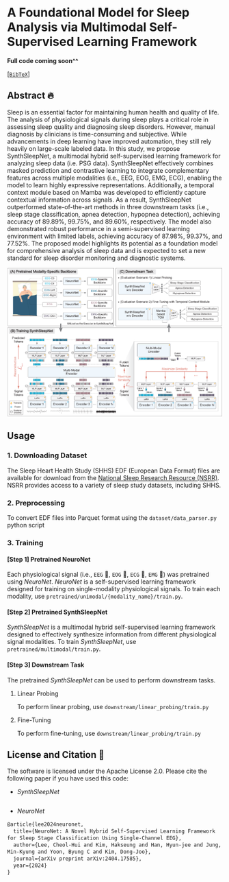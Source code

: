 # A Foundational Model for Sleep Analysis via Multimodal Self-Supervised Learning Framework

**Full code coming soon^^**

[[`BibTeX`](#license-and-citation-)] 

## Abstract 🔥
Sleep is an essential factor for maintaining human health and quality of life. The analysis of physiological signals during sleep plays a critical role in assessing sleep quality and diagnosing sleep disorders. However, manual diagnosis by clinicians is time-consuming and subjective. While advancements in deep learning have improved automation, they still rely heavily on large-scale labeled data. In this study, we propose SynthSleepNet, a multimodal hybrid self-supervised learning framework for analyzing sleep data (i.e. PSG data). SynthSleepNet effectively combines masked prediction and contrastive learning to integrate complementary features across multiple modalities (i.e., EEG, EOG, EMG, ECG), enabling the model to learn highly expressive representations. Additionally, a temporal context module based on Mamba was developed to efficiently capture contextual information across signals. As a result, SynthSleepNet outperformed state-of-the-art methods in three downstream tasks (i.e., sleep stage classification, apnea detection, hypopnea detection), achieving accuracy of 89.89%, 99.75%, and 89.60%, respectively. The model also demonstrated robust performance in a semi-supervised learning environment with limited labels, achieving accuracy of 87.98%, 99.37%, and 77.52%. The proposed model highlights its potential as a foundation model for comprehensive analysis of sleep data and is expected to set a new standard for sleep disorder monitoring and diagnostic systems.

![synthsleepnet structure](https://github.com/dlcjfgmlnasa/SynthSleepNet/blob/main/figures/architecture.png)

## Usage
### 1. Downloading Dataset
The Sleep Heart Health Study (SHHS) EDF (European Data Format) files are available for download from the [National Sleep Research Resource (NSRR)](https://sleepdata.org/datasets/shhs). NSRR provides access to a variety of sleep study datasets, including SHHS.

### 2. Preprocessing
To convert EDF files into Parquet format using the `dataset/data_parser.py` python script

### 3. Training

#### [Step 1] Pretrained NeuroNet
Each physiological signal (i.e., `EEG` 🧠, `EOG` 👀, `ECG` 💓, `EMG` 💪) was pretrained using *NeuroNet*. *NeuroNet* is a self-supervised learning framework designed for training on single-modality physiological signals. To train each modality, use `pretrained/unimodal/{modality_name}/train.py`.

#### [Step 2] Pretrained SynthSleepNet
*SynthSleepNet* is a multimodal hybrid self-supervised learning framework designed to effectively synthesize information from different physiological signal modalities. To train *SynthSleepNet*, use `pretrained/multimodal/train.py`.

#### [Step 3] Downstream Task
The pretrained *SynthSleepNet* can be used to perform downstream tasks.

1. Linear Probing

    To perform linear probing, use `downstream/linear_probing/train.py`
    
2. Fine-Tuning

    To perform fine-tuning, use `downstream/linear_probing/train.py`
    

## License and Citation 📰
The software is licensed under the Apache License 2.0. Please cite the following paper if you have used this code:

- *SynthSleepNet*
```

```

- *NeuroNet*
```
@article{lee2024neuronet,
  title={NeuroNet: A Novel Hybrid Self-Supervised Learning Framework for Sleep Stage Classification Using Single-Channel EEG},
  author={Lee, Cheol-Hui and Kim, Hakseung and Han, Hyun-jee and Jung, Min-Kyung and Yoon, Byung C and Kim, Dong-Joo},
  journal={arXiv preprint arXiv:2404.17585},
  year={2024}
}
```
